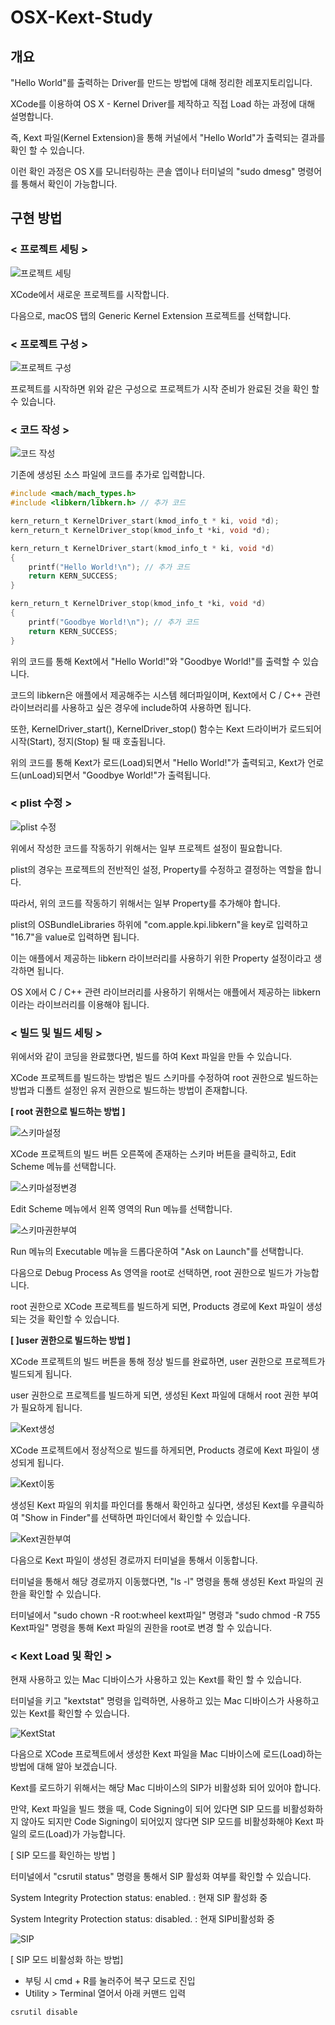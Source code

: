 # OSX-Kext-Study

## 개요

"Hello World"를 출력하는 Driver를 만드는 방법에 대해 정리한 레포지토리입니다.<br/>

XCode를 이용하여 OS X - Kernel Driver를 제작하고 직접 Load 하는 과정에 대해 설명합니다.<br/>

즉, Kext 파일(Kernel Extension)을 통해 커널에서 "Hello World"가 출력되는 결과를 확인 할 수 있습니다.<br/>

이런 확인 과정은 OS X를 모니터링하는 콘솔 앱이나 터미널의 "sudo dmesg" 명령어를 통해서 확인이 가능합니다.<br/>

## 구현 방법

### < 프로젝트 세팅 >

![프로젝트 세팅](./img/0.png)

XCode에서 새로운 프로젝트를 시작합니다. <br/>

다음으로, macOS 탭의 Generic Kernel Extension 프로젝트를 선택합니다.<br/>

### < 프로젝트 구성 >

![프로젝트 구성](./img/2.png)

프로젝트를 시작하면 위와 같은 구성으로 프로젝트가 시작 준비가 완료된 것을 확인 할 수 있습니다. <br/>

### < 코드 작성 >

![코드 작성](./img/3.png)

기존에 생성된 소스 파일에 코드를 추가로 입력합니다.

~~~C
#include <mach/mach_types.h>
#include <libkern/libkern.h> // 추가 코드

kern_return_t KernelDriver_start(kmod_info_t * ki, void *d);
kern_return_t KernelDriver_stop(kmod_info_t *ki, void *d);

kern_return_t KernelDriver_start(kmod_info_t * ki, void *d)
{
    printf("Hello World!\n"); // 추가 코드
    return KERN_SUCCESS;
}

kern_return_t KernelDriver_stop(kmod_info_t *ki, void *d)
{
    printf("Goodbye World!\n"); // 추가 코드
    return KERN_SUCCESS;
}
~~~

위의 코드를 통해 Kext에서 "Hello World!"와 "Goodbye World!"를 출력할 수 있습니다.

코드의 libkern은 애플에서 제공해주는 시스템 헤더파일이며, Kext에서 C / C++ 관련 라이브러리를 사용하고 싶은 경우에 include하여 사용하면 됩니다.

또한, KernelDriver_start(), KernelDriver_stop() 함수는 Kext 드라이버가 로드되어 시작(Start), 정지(Stop) 될 때 호출됩니다.

위의 코드를 통해 Kext가 로드(Load)되면서 "Hello World!"가 출력되고, Kext가 언로드(unLoad)되면서 "Goodbye World!"가 출력됩니다.

### < plist 수정 >

![plist 수정](./img/1.png)

위에서 작성한 코드를 작동하기 위해서는 일부 프로젝트 설정이 필요합니다.<br/>

plist의 경우는 프로젝트의 전반적인 설정, Property를 수정하고 결정하는 역할을 합니다.<br/>

따라서, 위의 코드를 작동하기 위해서는 일부 Property를 추가해야 합니다.<br/>

plist의 OSBundleLibraries 하위에 "com.apple.kpi.libkern"을 key로 입력하고 "16.7"을 value로 입력하면 됩니다.<br/>

이는 애플에서 제공하는 libkern 라이브러리를 사용하기 위한 Property 설정이라고 생각하면 됩니다.<br/>

OS X에서 C / C++ 관련 라이브러리를 사용하기 위해서는 애플에서 제공하는 libkern이라는 라이브러리를 이용해야 됩니다.<br/>

### < 빌드 및 빌드 세팅 >

위에서와 같이 코딩을 완료했다면, 빌드를 하여 Kext 파일을 만들 수 있습니다.

XCode 프로젝트를 빌드하는 방법은 빌드 스키마를 수정하여 root 권한으로 빌드하는 방법과 디폴트 설정인 유저 권한으로 빌드하는 방법이 존재합니다.

__[ root 권한으로 빌드하는 방법 ]__

![스키마설정](./img/4.png)

XCode 프로젝트의 빌드 버튼 오른쪽에 존재하는 스키마 버튼을 클릭하고, Edit Scheme 메뉴를 선택합니다.

![스키마설정변경](./img/5.png)

Edit Scheme 메뉴에서 왼쪽 영역의 Run 메뉴를 선택합니다.

![스키마권한부여](./img/7.png)

Run 메뉴의 Executable 메뉴을 드롭다운하여 "Ask on Launch"를 선택합니다.

다음으로 Debug Process As 영역을 root로 선택하면, root 권한으로 빌드가 가능합니다.

root 권한으로 XCode 프로젝트를 빌드하게 되면, Products 경로에 Kext 파일이 생성되는 것을 확인할 수 있습니다.

__[ ]user 권한으로 빌드하는 방법 ]__

XCode 프로젝트의 빌드 버튼을 통해 정상 빌드를 완료하면, user 권한으로 프로젝트가 빌드되게 됩니다.

user 권한으로 프로젝트를 빌드하게 되면, 생성된 Kext 파일에 대해서 root 권한 부여가 필요하게 됩니다.

![Kext생성](./img/8.png)

XCode 프로젝트에서 정상적으로 빌드를 하게되면, Products 경로에 Kext 파일이 생성되게 됩니다.

![Kext이동](./img/9.png)

생성된 Kext 파일의 위치를 파인더를 통해서 확인하고 싶다면, 생성된 Kext를 우클릭하여 "Show in Finder"를 선택하면 파인더에서 확인할 수 있습니다.

![Kext권한부여](./img/10.png)

다음으로 Kext 파일이 생성된 경로까지 터미널을 통해서 이동합니다.

터미널을 통해서 해당 경로까지 이동했다면, "ls -l" 명령을 통해 생성된 Kext 파일의 권한을 확인할 수 있습니다.

터미널에서 "sudo chown -R root:wheel kext파일" 명령과 "sudo chmod -R 755 Kext파일" 명령을 통해 Kext 파일의 권한을 root로 변경 할 수 있습니다.

### < Kext Load 및 확인 >

현재 사용하고 있는 Mac 디바이스가 사용하고 있는 Kext를 확인 할 수 있습니다.

터미널을 키고 "kextstat" 명령을 입력하면, 사용하고 있는 Mac 디바이스가 사용하고 있는 Kext를 확인할 수 있습니다.

![KextStat](./img/11.png)


다음으로 XCode 프로젝트에서 생성한 Kext 파일을 Mac 디바이스에 로드(Load)하는 방법에 대해 알아 보겠습니다.

Kext를 로드하기 위해서는 해당 Mac 디바이스의 SIP가 비활성화 되어 있어야 합니다.

만약, Kext 파일을 빌드 했을 때, Code Signing이 되어 있다면 SIP 모드를 비활성화하지 않아도 되지만 Code Signing이 되어있지 않다면 SIP 모드를 비활성화해야 Kext 파일의 로드(Load)가 가능합니다.

[ SIP 모드를 확인하는 방법 ]

터미널에서 "csrutil status" 명령을 통해서 SIP 활성화 여부를 확인할 수 있습니다.

System Integrity Protection status: enabled. : 현재 SIP 활성화 중

System Integrity Protection status: disabled. : 현재 SIP비활성화 중

![SIP](./img/14.png)

[ SIP 모드 비활성화 하는 방법]

- 부팅 시 cmd + R를 눌러주어 복구 모드로 진입
- Utility > Terminal 열어서 아래 커맨드 입력

~~~
csrutil disable
~~~
























 
